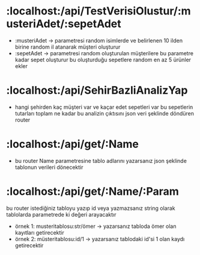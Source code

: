 # :localhost:/api/TestVerisiOlustur/:musteriAdet/:sepetAdet
* :musteriAdet -> parametresi random isimlerde ve belirlenen 10 ilden birine random il atanarak müşteri oluşturur
* :sepetAdet -> parametresi random oluşturulan müşterilere bu parametre kadar sepet oluşturur bu oluşturduğu sepetlere random en az 5 ürünler ekler

# :localhost:/api/SehirBazliAnalizYap
* hangi şehirden kaç müşteri var ve kaçar edet sepetleri var bu sepetlerin tutarları toplam ne kadar bu analizin çıktısını json veri şeklinde döndüren router

# :localhost:/api/get/:Name
* bu router Name parametresine tablo adlarını yazarsanız json şeklinde tablonun verileri dönecektir

# :localhost:/api/get/:Name/:Param
bu router istediğiniz tabloyu yazıp id veya yazmazsanız string olarak tablolarda parametrede ki değeri arayacaktır
* örnek 1: musteritablosu:str/ömer -> yazarsanız tabloda ömer olan kayıtları getirecektir
* örnek 2: müsteritablosu:id/1 -> yazarsanız tablodaki id'si 1 olan kaydı getirecektir
